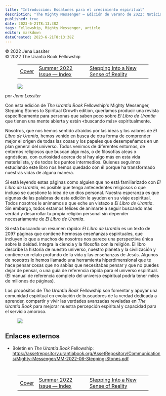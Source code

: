 ```yaml
---
title: "Introducción: Escalones para el crecimiento espiritual"
description: "The Mighty Messenger — Edición de verano de 2022: Noticias y opiniones para los lectores de El Libro de Urantia"
published: true
date: 2023-6-21T8:13:38Z
tags: Fellowship, Mighty Messenger, article
editor: markdown
dateCreated: 2023-6-21T8:13:38Z
---
```


<p class="v-card v-sheet theme--light grey lighten-3 px-2">© 2022 Jena Lassiter<br>© 2022 The Urantia Book Fellowship</p>
<figure class="table chapter-navigator">
  <table>
    <tbody>
      <tr>
        <td>
        <a href="/es/article/The_Mighty_Messenger/The_Mighty_Messenger_2022_Summer_Cover">
          <span class="mdi mdi-arrow-left-drop-circle"></span><span class="pl-2">Cover</span>
        </a>
        </td>
        <td>
        <a href="/es/index/articles_mighty_messenger#summer-2022-issue">
          <span class="mdi mdi-book-open-variant"></span><span class="pl-2">Summer 2022 Issue — Index</span>
        </a>
        </td>
        <td>
        <a href="/es/article/Chuck_Thurston/Stepping_Into_a_New_Sense_of_Reality">
          <span class="pr-2">Stepping Into a New Sense of Reality</span><span class="mdi mdi-arrow-right-drop-circle"></span>
        </a>
        </td>
      </tr>
    </tbody>
  </table>
</figure>


<figure id="Figure_1" class="image urantiapedia imagen-estilo-alinear-izquierda">
<img src="/image/article/The_Mighty_Messenger/2022_Summer/004.jpg"> 
</figure> 

por _Jena Lassiter_ 

Con esta edición de _The Urantia Book_ Fellowship's Mighty Messenger, Stepping Stones to Spiritual Growth edition, queríamos producir una revista específicamente para personas que saben poco sobre _El Libro de Urantia_ que tienen una mente abierta y están «buscando más» espiritualmente.

Nosotros, que nos hemos sentido atraídos por las ideas y los valores de _El Libro de Urantia_, hemos venido en busca de otra forma de comprender mejor el origen de todas las cosas y los papeles que desempeñamos en un plan general del universo. Todos venimos de diferentes entornos, de entornos religiosos que buscan algo más, o de filosofías ateas o agnósticas, con curiosidad acerca de si hay algo más en esta vida materialista, y de todos los puntos intermedios. Quienes seguimos estudiando este libro nos hemos quedado con él porque ha transformado nuestras vidas de alguna manera.

Si está leyendo estas páginas como alguien que no está familiarizado con _El Libro de Urantia_, es posible que tenga antecedentes religiosos o que incluso se cuestione la idea de un dios personal. Nuestra esperanza es que algunas de las palabras de esta edición le ayuden en su viaje espiritual. Todos nosotros le animamos a que eche un vistazo a _El Libro de Urantia_. Sin embargo, todos estamos felices de animarte a seguir buscando más verdad y desarrollar tu propia religión personal sin depender necesariamente de _El Libro de Urantia_.

Si está buscando un resumen rápido: _El Libro de Urantia_ es un texto de 2097 páginas que contiene hermosas enseñanzas espirituales, que incluyen lo que a muchos de nosotros nos parece una perspectiva única sobre la deidad. Integra la ciencia y la filosofía con la religión. El libro describe la historia de nuestro universo, nuestro planeta y la civilización y contiene un relato profundo de la vida y las enseñanzas de Jesús. Algunos de nosotros lo hemos llamado una herramienta hiperdimensional que te hace pensar cosas que no sabías que necesitabas pensar y que no puedes dejar de pensar, o una guía de referencia rápida para el universo espiritual. (El manual de referencia completo del universo espiritual podría tener miles de millones de páginas).

Los propósitos de _The Urantia Book_ Fellowship son fomentar y apoyar una comunidad espiritual en evolución de buscadores de la verdad dedicada a aprender, compartir y vivir las verdades avanzadas reveladas en _The Urantia Book_ para mejorar nuestra percepción espiritual y capacidad para el servicio amoroso. 

<figure id="Figure_2" class="image urantiapedia"> 
<img src="/image/article/The_Mighty_Messenger/2022_Summer/005.jpg"> 
</figure> 

## Enlaces externos 

* Boletín en _The Urantia Book_ Fellowship: https://assetrepository.urantiabook.org/AssetRepository/Communications/Mighty-Messenger/MM-2022-06-Stepping-Stones.pdf

<br>

<figure class="table chapter-navigator">
  <table>
    <tbody>
      <tr>
        <td>
        <a href="/es/article/The_Mighty_Messenger/The_Mighty_Messenger_2022_Summer_Cover">
          <span class="mdi mdi-arrow-left-drop-circle"></span><span class="pl-2">Cover</span>
        </a>
        </td>
        <td>
        <a href="/es/index/articles_mighty_messenger#summer-2022-issue">
          <span class="mdi mdi-book-open-variant"></span><span class="pl-2">Summer 2022 Issue — Index</span>
        </a>
        </td>
        <td>
        <a href="/es/article/Chuck_Thurston/Stepping_Into_a_New_Sense_of_Reality">
          <span class="pr-2">Stepping Into a New Sense of Reality</span><span class="mdi mdi-arrow-right-drop-circle"></span>
        </a>
        </td>
      </tr>
    </tbody>
  </table>
</figure>
